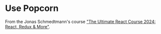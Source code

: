 # Use Popcorn
From the Jonas Schmedtmann's course ["The Ultimate React Course 2024: React, Redux & More"](https://www.udemy.com/course/the-ultimate-react-course/).
